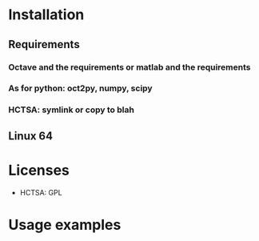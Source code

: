 # Installation

## Requirements

### Octave and the requirements or matlab and the requirements
### As for python: oct2py, numpy, scipy
### HCTSA: symlink or copy to blah

## Linux 64

# Licenses

 - HCTSA: GPL

# Usage examples
